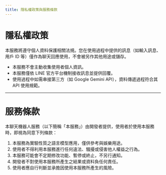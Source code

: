 ```yaml
---
title: 隱私權政策與服務條款
---
```


# 隱私權政策

本服務將遵守個人資料保護相關法規。您在使用過程中提供的訊息（如輸入訊息、用戶 ID 等）僅作為聊天回應使用，不會被另作其他用途或儲存。

- 本服務不會主動收集使用者個人資訊。
- 本服務僅依 LINE 官方平台機制接收訊息並提供回覆。
- 使用過程中如需串接第三方（如 Google Gemini API），資料傳遞過程符合其 API 使用規範。

---

# 服務條款

本聊天機器人服務（以下簡稱「本服務」）由開發者提供，使用者於使用本服務時，即視為同意下列條款：

1. 本服務為實驗性質之語言模型應用，僅供參考與娛樂用途。
2. 使用者不得利用本服務進行任何違法、騷擾或侵害他人權益之行為。
3. 本服務可能會不定期修改功能、暫停或終止，不另行通知。
4. 開發者不對使用本服務所產生之結果或資料負任何責任。
5. 使用者應自行判斷並承擔因使用本服務所產生的風險。
